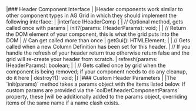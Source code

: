 <framework-specific-section frameworks="javascript">
|### Header Component Interface
|
|Header components work similar to other component types in AG Grid in which they should implement the following interface:
|
</framework-specific-section>

<framework-specific-section frameworks="javascript">
<snippet transform={false} language="ts">
|interface IHeaderComp {
|    // Optional method, gets called once with params
|    init?(params: IHeaderParams): void;
|    
|    // Return the DOM element of your component, this is what the grid puts into the DOM
|    // Can get called more than once
|    getGui(): HTMLElement;
|    
|    // Gets called when a new Column Definition has been set for this header.
|    // If you handle the refresh of your header return true otherwise return false and the grid will re-create your header from scratch.
|    refresh(params: IHeaderParams): boolean;
|    
|    // Gets called once by grid when the component is being removed; if your component needs to do any cleanup, do it here
|    destroy?(): void;
|}
</snippet>
</framework-specific-section>

<framework-specific-section frameworks="javascript">
|### Custom Header Parameters
|
|The `init(params)` method takes a params object with the items listed below. If custom params are provided via the `colDef.headerComponentParams` property, these 
|will be additionally added to the params object, overriding items of the same name if a name clash exists.
</framework-specific-section>
